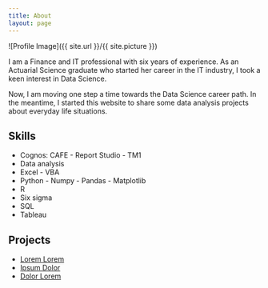 ```yaml
---
title: About
layout: page
---
```

![Profile Image]({{ site.url }}/{{ site.picture }})

<p> I am a Finance and IT professional with six years of experience.
As an Actuarial Science graduate who started her career
in the IT industry, I took a keen interest in Data Science. </p>

<p> Now, I am moving one step a time towards the Data Science career path.
	In the meantime, I started this website to share some data analysis projects
	about everyday life situations. </p>

<h2>Skills</h2>

<ul class="skill-list">
	<li>Cognos: CAFE - Report Studio - TM1 </li>
	<li>Data analysis</li>
	<li>Excel - VBA</li>
	<li>Python - Numpy - Pandas - Matplotlib </li>
	<li>R</li>
	<li>Six sigma</li>
	<li>SQL</li>
	<li>Tableau</li>
</ul>

<h2>Projects</h2>

<ul>
	<li><a href="https://github.com/">Lorem Lorem</a></li>
	<li><a href="https://github.com/">Ipsum Dolor</a></li>
	<li><a href="https://github.com/">Dolor Lorem</a></li>
</ul>

